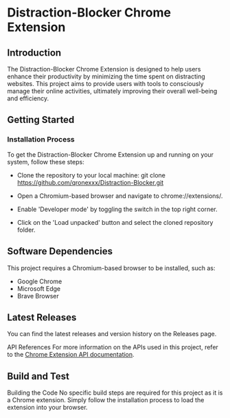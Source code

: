 # Distraction-Blocker Chrome Extension
## Introduction
The Distraction-Blocker Chrome Extension is designed to help users enhance their productivity by minimizing the time spent on distracting websites. This project aims to provide users with tools to consciously manage their online activities, ultimately improving their overall well-being and efficiency.

## Getting Started
### Installation Process
To get the Distraction-Blocker Chrome Extension up and running on your system, follow these steps:

+ Clone the repository to your local machine: git clone https://github.com/qronexxx/Distraction-Blocker.git

+ Open a Chromium-based browser and navigate to chrome://extensions/.

+ Enable 'Developer mode' by toggling the switch in the top right corner.
+ Click on the 'Load unpacked' button and select the cloned repository folder.

## Software Dependencies
This project requires a Chromium-based browser to be installed, such as:

- Google Chrome
- Microsoft Edge
- Brave Browser
## Latest Releases
You can find the latest releases and version history on the Releases page.

API References
For more information on the APIs used in this project, refer to the [Chrome Extension API documentation](https://developer.chrome.com/docs/extensions/reference/api?hl=en).

## Build and Test
Building the Code
No specific build steps are required for this project as it is a Chrome extension. Simply follow the installation process to load the extension into your browser.
